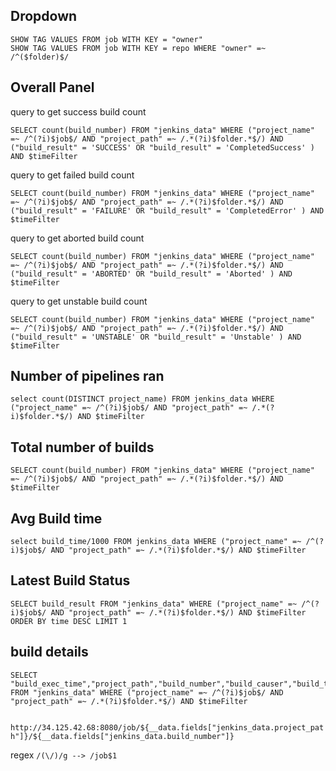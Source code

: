 ## Dropdown 

```
SHOW TAG VALUES FROM job WITH KEY = "owner"
SHOW TAG VALUES FROM job WITH KEY = repo WHERE "owner" =~ /^($folder)$/
```

## Overall Panel 

query to get success build count 
```
SELECT count(build_number) FROM "jenkins_data" WHERE ("project_name" =~ /^(?i)$job$/ AND "project_path" =~ /.*(?i)$folder.*$/) AND ("build_result" = 'SUCCESS' OR "build_result" = 'CompletedSuccess' ) AND $timeFilter 
```
query to get failed build count 
```
SELECT count(build_number) FROM "jenkins_data" WHERE ("project_name" =~ /^(?i)$job$/ AND "project_path" =~ /.*(?i)$folder.*$/) AND ("build_result" = 'FAILURE' OR "build_result" = 'CompletedError' ) AND $timeFilter 
```
query to get aborted build count 
```
SELECT count(build_number) FROM "jenkins_data" WHERE ("project_name" =~ /^(?i)$job$/ AND "project_path" =~ /.*(?i)$folder.*$/) AND ("build_result" = 'ABORTED' OR "build_result" = 'Aborted' ) AND $timeFilter 
```
query to get unstable build count 
```
SELECT count(build_number) FROM "jenkins_data" WHERE ("project_name" =~ /^(?i)$job$/ AND "project_path" =~ /.*(?i)$folder.*$/) AND ("build_result" = 'UNSTABLE' OR "build_result" = 'Unstable' ) AND $timeFilter 
```

## Number of pipelines ran 

```
select count(DISTINCT project_name) FROM jenkins_data WHERE ("project_name" =~ /^(?i)$job$/ AND "project_path" =~ /.*(?i)$folder.*$/) AND $timeFilter 
```

## Total number of builds 

```
SELECT count(build_number) FROM "jenkins_data" WHERE ("project_name" =~ /^(?i)$job$/ AND "project_path" =~ /.*(?i)$folder.*$/) AND $timeFilter 
```

## Avg Build time 

```
select build_time/1000 FROM jenkins_data WHERE ("project_name" =~ /^(?i)$job$/ AND "project_path" =~ /.*(?i)$folder.*$/) AND $timeFilter 
```

## Latest Build Status 

```
SELECT build_result FROM "jenkins_data" WHERE ("project_name" =~ /^(?i)$job$/ AND "project_path" =~ /.*(?i)$folder.*$/) AND $timeFilter  ORDER BY time DESC LIMIT 1
```

## build details 
```
SELECT "build_exec_time","project_path","build_number","build_causer","build_time","build_result" FROM "jenkins_data" WHERE ("project_name" =~ /^(?i)$job$/ AND "project_path" =~ /.*(?i)$folder.*$/) AND $timeFilter 
```
``` http://34.125.42.68:8080/job/${__data.fields["jenkins_data.project_path"]}﻿/${__data.fields["jenkins_data.build_number"]}```

regex ```/(\/)/g --> /job$1```
